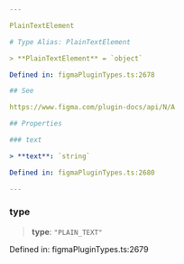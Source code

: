 ```yaml
---

PlainTextElement

# Type Alias: PlainTextElement

> **PlainTextElement** = `object`

Defined in: figmaPluginTypes.ts:2678

## See

https://www.figma.com/plugin-docs/api/N/A

## Properties

### text

> **text**: `string`

Defined in: figmaPluginTypes.ts:2680

---
```


### type

> **type**: `"PLAIN_TEXT"`

Defined in: figmaPluginTypes.ts:2679
